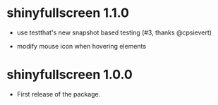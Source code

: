 # shinyfullscreen 1.1.0

* use testthat's new snapshot based testing (#3, thanks @cpsievert)

* modify mouse icon when hovering elements

# shinyfullscreen 1.0.0

* First release of the package.
